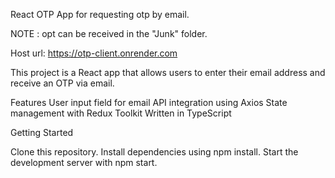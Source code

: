 React OTP App for requesting otp by email.

NOTE : opt can be received in the "Junk" folder.

Host url: https://otp-client.onrender.com

This project is a React app that allows users to enter
their email address and receive an OTP via email.

Features
User input field for email
API integration using Axios
State management with Redux Toolkit
Written in TypeScript

Getting Started

Clone this repository.
Install dependencies using npm install.
Start the development server with npm start.
